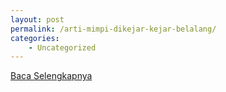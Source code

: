 ```yaml
---
layout: post
permalink: /arti-mimpi-dikejar-kejar-belalang/
categories:
    - Uncategorized
---
```


[Baca Selengkapnya](/07)